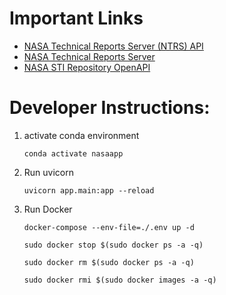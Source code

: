 # Important Links

- [NASA Technical Reports Server (NTRS) API](https://ntrs.nasa.gov/api/openapi/#/default/SearchController_postSearch)
- [NASA Technical Reports Server](https://ntrs.nasa.gov/search)
- [NASA STI Repository OpenAPI ](https://sti.nasa.gov/docs/STI_Open_API_Documentation_20210426.pdf)


# Developer Instructions:

1. activate conda environment
    
    `conda activate nasaapp`

2. Run uvicorn

    `uvicorn app.main:app --reload`

3. Run Docker
    
    `docker-compose --env-file=./.env up -d`

    `sudo docker stop $(sudo docker ps -a -q)`

    `sudo docker rm $(sudo docker ps -a -q)`

    `sudo docker rmi $(sudo docker images -a -q)`
